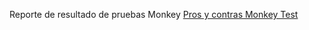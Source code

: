 Reporte de resultado de pruebas Monkey
[Pros y contras Monkey Test](https://github.com/wcuadrosuniandes/MISO-PRUEBAS-AUTOMATIZADAS/wiki/MonkeyVentajas)
